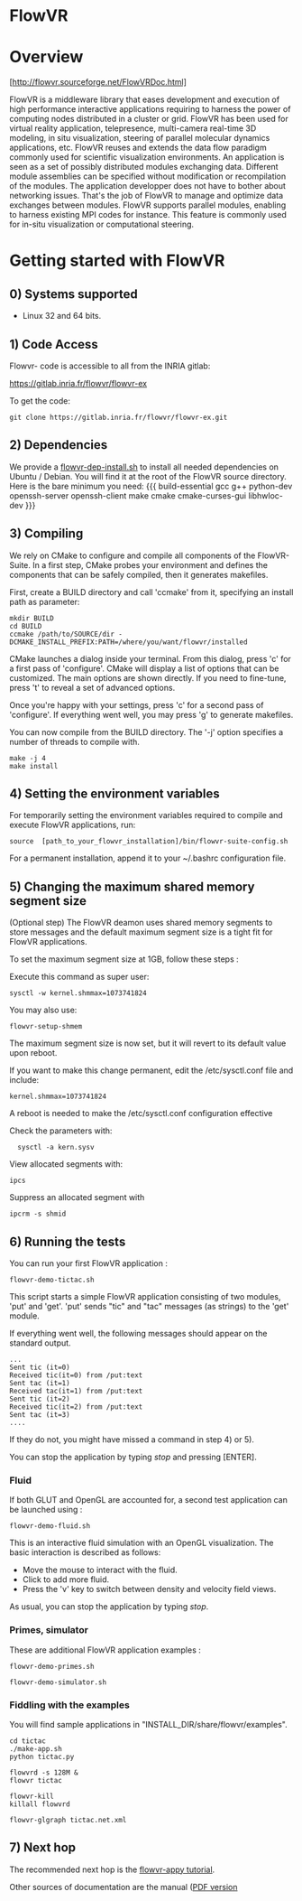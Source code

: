 # FlowVR

# Overview

[http://flowvr.sourceforge.net/FlowVRDoc.html]

FlowVR is a middleware library that eases development and execution of high performance interactive applications requiring to harness the power of computing nodes distributed in a cluster or grid. 
FlowVR has been used for virtual reality application, telepresence, multi-camera  real-time 3D    modeling, in situ visualization, 
steering of parallel molecular dynamics applications, etc.     FlowVR  reuses  and  extends the  data  flow  paradigm commonly   used  for   scientific   visualization  environments.    An application  is  seen  as   a  set  of  possibly  distributed  modules exchanging  data. Different  module assemblies can be  specified  without modification or recompilation of the modules. The application developper does not have to 
bother about networking issues. That's the job of FlowVR to manage and optimize data exchanges between modules.  FlowVR supports parallel modules, enabling to 
harness existing MPI  codes for instance. This  feature is commonly used for in-situ visualization or computational steering. 


# Getting started with FlowVR

## 0) Systems supported

  - Linux 32 and 64 bits.


## 1)  Code Access

Flowvr- code is accessible to all  from  the INRIA gitlab: 

https://gitlab.inria.fr/flowvr/flowvr-ex


To get the code: 

```console
git clone https://gitlab.inria.fr/flowvr/flowvr-ex.git
```

## 2) Dependencies
  
We provide a [flowvr-dep-install.sh](https://gitlab.inria.fr/flowvr/flowvr-ex/-/blob/master/flowvr-dep-install.sh) to install all needed dependencies on Ubuntu / Debian. You will find it at the root of the FlowVR source directory.
Here is the bare minimum you need:
{{{
build-essential gcc g++ python-dev openssh-server openssh-client make cmake cmake-curses-gui libhwloc-dev
}}}

## 3) Compiling

We rely on CMake to configure and compile all components of the FlowVR-Suite. In a first step, CMake probes your environment and defines the components that can be safely compiled, then it generates makefiles. 

First, create a BUILD directory and call 'ccmake' from it, specifying an install path as parameter:
```console
mkdir BUILD
cd BUILD
ccmake /path/to/SOURCE/dir -DCMAKE_INSTALL_PREFIX:PATH=/where/you/want/flowvr/installed
```

CMake launches a dialog inside your terminal. From this dialog, press 'c' for a first pass of 'configure'. CMake will display a list of options that can be customized. The main options are shown directly. If you need to fine-tune, press 't' to reveal a set of advanced options.

Once you're happy with your settings, press 'c' for a second pass of 'configure'. If everything went well, you may press 'g' to generate makefiles.

You can now compile from the BUILD directory. The '-j' option specifies a number of threads to compile with.
```console
make -j 4
make install
```

## 4) Setting the environment variables

For temporarily setting the environment variables required to compile and execute FlowVR applications, run:

```console
source  [path_to_your_flowvr_installation]/bin/flowvr-suite-config.sh
```

For a permanent installation, append it to your ~/.bashrc configuration file.

## 5) Changing the maximum shared memory segment size

(Optional step)
The FlowVR deamon uses shared memory segments to store messages and the default maximum segment size is a tight fit for FlowVR applications.

To set the maximum segment size at 1GB, follow these steps :


Execute this command as super user:


```console
sysctl -w kernel.shmmax=1073741824
```

You may also use:
```console
flowvr-setup-shmem
```

The maximum segment size is now set, but it will revert to its default value upon reboot.

If you want to make this change permanent, edit the /etc/sysctl.conf file and include:

```console
kernel.shmmax=1073741824
```

A reboot is needed to make the /etc/sysctl.conf configuration effective

  
Check the parameters with:
```console
  sysctl -a kern.sysv
```

View allocated segments with:
```conosle
ipcs
```
Suppress an allocated segment with
```console
ipcrm -s shmid
```

## 6) Running the tests

You can run your first FlowVR application :

```console
flowvr-demo-tictac.sh
```

This script starts a simple FlowVR application consisting of two modules, 'put' and 'get'. 
'put' sends  "tic" and "tac"  messages (as strings) to the 'get' module.   

If everything went well, the following messages should appear on the standard output.

```console
...
Sent tic (it=0)
Received tic(it=0) from /put:text
Sent tac (it=1)
Received tac(it=1) from /put:text
Sent tic (it=2)
Received tic(it=2) from /put:text
Sent tac (it=3)
....
```

If they do not, you might have missed a command in step 4) or 5).

You can stop the application by typing _stop_ and pressing [ENTER].


### Fluid

If both GLUT and OpenGL are accounted for, a second test application can be launched using :
```console
flowvr-demo-fluid.sh
```

This is an interactive fluid simulation with an OpenGL visualization.
The basic interaction is described as follows:

 * Move the mouse to interact with the fluid. 
 * Click to add more fluid. 
 * Press the 'v' key to switch between density and  velocity field views.


As usual, you can stop the application by typing _stop_.

### Primes, simulator

These are additional FlowVR application examples : 

```console
flowvr-demo-primes.sh
```

```console
flowvr-demo-simulator.sh
```


### Fiddling with the examples

You will find sample applications in "INSTALL_DIR/share/flowvr/examples".

```console
cd tictac
./make-app.sh
python tictac.py

flowvrd -s 128M &
flowvr tictac

flowvr-kill
killall flowvrd

flowvr-glgraph tictac.net.xml
```



## 7) Next hop

The recommended next hop is the [flowvr-appy tutorial](https://gitlab.inria.fr/flowvr/flowvr-ex/-/blob/master/flowvr/flowvr-appy/README.md).

Other sources of documentation are the manual ([PDF version](http://flowvr.sourceforge.net/flowvr-manual-pdf.pdf)




